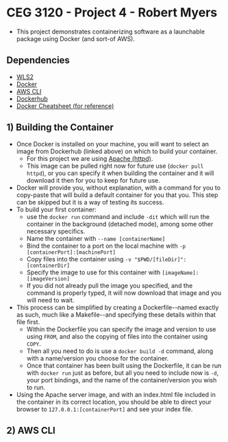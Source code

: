 # CEG 3120 - Project 4 - Robert Myers

* This project demonstrates containerizing software as a launchable package using Docker (and sort-of AWS).

## Dependencies

* [WLS2](https://docs.microsoft.com/en-us/windows/wsl/install-win10)
* [Docker](https://www.docker.com/)
* [AWS CLI](https://docs.aws.amazon.com/cli/latest/userguide/cli-chap-install.html)
* [Dockerhub](https://www.docker.com/products/docker-hub)
* [Docker Cheatsheet (for reference)](https://dockerlabs.collabnix.com/docker/cheatsheet/)

## 1) Building the Container
* Once Docker is installed on your machine, you will want to select an image from Dockerhub (linked above) on which to build your container. 
  * For this project we are using [Apache (httpd)](https://hub.docker.com/_/httpd).
  * This image can be pulled right now for future use (```docker pull httpd```), or you can specify it when building the container and it will download it then for you to keep for future use.
* Docker will provide you, without explanation, with a command for you to copy-paste that will build a default container for you that you. This step can be skipped but it is a way of testing its success.
* To build your first container: 
  *  use the ```docker run``` command and include ```-dit``` which will run the container in the background (detached mode), among some other necessary specifics.
  *  Name the container with ```--name [containerName]```
  *  Bind the container to a port on the local machine with ```-p [containerPort]:[machinePort]```
  *  Copy files into the container using ```-v "$PWD/[fileDir]":[containerDir]```
  *  Specify the image to use for this container with ```[imageName]:[imageVersion]```
  *  If you did not already pull the image you specified, and the command is properly typed, it will now download that image and you will need to wait.
* This process can be simplified by creating a Dockerfile--named exactly as such, much like a Makefile--and specifying these details within that file first.
  * Within the Dockerfile you can specify the image and version to use using ```FROM```, and also the copying of files into the container using ```COPY```.
  * Then all you need to do is use a ```docker build -d``` command, along with a name/version you choose for the container.
  * Once that container has been built using the Dockerfile, it can be run with ```docker run``` just as before, but all you need to include now is ```-d```, your port bindings, and the name of the container/version you wish to run.
* Using the Apache server image, and with an index.html file included in the container in its correct location, you should be able to direct your browser to ```127.0.0.1:[containerPort]``` and see your index file.

## 2) AWS CLI
